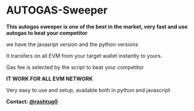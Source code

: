 # AUTOGAS-Sweeper


**This autogas sweeper is one of the best in the market, very fast and use autogas to beat your competitor**

we have the javasript version and the python versions 

It transfers on all EVM from your target wallet instantly to yours.


Gas fee is selected by the script to beat your competitor


**IT WORK FOR ALL EVM NETWORK**

Very easy to use and setup, available both in python and javascript

**Contact: [@rashtug0](https://t.me/rashtug0)**
